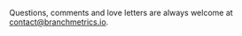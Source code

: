
Questions, comments and love letters are always welcome at [contact@branchmetrics.io](mailto:contact@branchmetrics.io).
